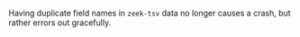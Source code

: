 Having duplicate field names in `zeek-tsv` data no longer causes a crash,
but rather errors out gracefully.

